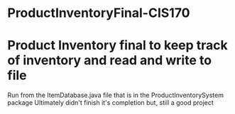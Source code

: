 # ProductInventoryFinal-CIS170
# Product Inventory final to keep track of inventory and read and write to file
Run from the ItemDatabase.java file that is in the ProductInventorySystem package 
Ultimately didn't finish it's completion but, still a good project
